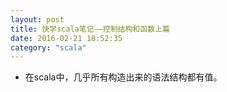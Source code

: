 ```yaml
---
layout: post
title: 快学scala笔记——控制结构和函数上篇
date: 2016-02-21 18:52:35
category: "scala"
---
```


- 在scala中，几乎所有构造出来的语法结构都有值。